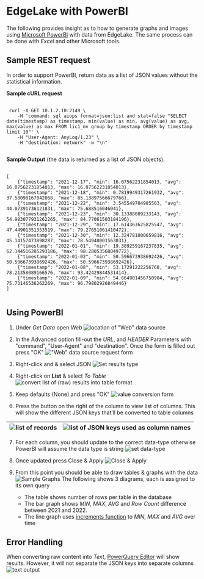 # EdgeLake with PowerBI 

The following provides insight as to how to generate graphs and images using [Microsoft PowerBI](https://powerbi.microsoft.com/en-us/downloads/) with data from EdgeLake. 
The same process can be done with _Excel_ and other Microsoft tools. 

## Sample REST request
In order to support PowerBI, return data as a list of JSON values without the statistical information.


**Sample cURL request**
<pre>
   <code>
 curl -X GET 10.1.2.10:2149 \
    -H 'command: sql aiops format=json:list and stat=false "SELECT date(timestamp) as timestamp, min(value) as min, avg(value) as avg, max(value) as max FROM lic1_mv group by timestamp ORDER by timestamp limit 10"' \
    -H "User-Agent: AnyLog/1.23" \ 
    -H "destination: network" -w "\n"
   </code>
</pre>

**Sample Output** (the data is returned as a list of JSON objects).
<pre>
   <code>
[
    {"timestamp": "2021-12-17", "min": 16.07562231854013, "avg": 16.07562231854013, "max": 16.07562231854013},
    {"timestamp": "2021-12-18", "min": 0.7819949317261932, "avg": 37.58098167042068, "max": 85.13897566679766},
    {"timestamp": "2021-12-22", "min": 3.545549704985503, "avg": 44.07391736121831, "max": 75.688516046041},
    {"timestamp": "2021-12-23", "min": 30.13388089233143, "avg": 54.983077931262265, "max": 84.77061503184196},
    {"timestamp": "2021-12-29", "min": 17.614363625825547, "avg": 47.44901351353519, "max": 79.27651061410472},
    {"timestamp": "2021-12-30", "min": 12.324781800659816, "avg": 45.14157473898287, "max": 78.54948001563031},
    {"timestamp": "2022-01-01", "min": 19.389259167237835, "avg": 62.144516285293186, "max": 98.28053568049772},
    {"timestamp": "2022-01-02", "min": 50.596673938692426, "avg": 50.596673938692426, "max": 50.596673938692426},
    {"timestamp": "2022-01-08", "min": 53.17291222256768, "avg": 78.21358089166576, "max": 93.42429844531414},
    {"timestamp": "2022-01-09", "min": 54.664901456750904, "avg": 75.73146536262269, "max": 96.79802926849446}
]
   </code>
</pre>

## Using PowerBI

1. Under _Get Data_ open _Web_
![location of "Web" data source](../../imgs/powerbi_img1.png)


2. In the Advanced option fill-out the _URL_, and _HEADER_ Parameters with "command", "User-Agent" and "destination".
Once the form is filled out press "OK"
!["Web" data source request form](../../imgs/powerbi_img2.png)


3. Right-click and & select JSON
![Set results type](../../imgs/powerbi_img3.png)


4. Right-click on **List** & select _To Table_
![convert list of (raw) results into table format](../../imgs/powerbi_img4.png)


5. Keep defaults (None) and press "OK"
![value conversion form](../../imgs/powerbi_img5.png)


6. Press the button on the right of the column to view list of columns. 
This will show the different JSON keys that’ll be converted to table columns

| ![list of records](../../imgs/powerbi_img6a.png) | ![list of JSON keys used as column names](../../imgs/powerbi_img6b.png) |
| --- | --- |

7. For each column, you should update to the correct data-type otherwise PowerBI will assume the data type is string
![set data-type](../../imgs/powerbi_img7.png)


8. Once updated press Close & Apply
![Close & Apply](../../imgs/powerbi_img8.png)


9. From this point you should be able to draw tables & graphs with the data
![Sample Graphs](../../imgs/powerbi_img9.png)
The following shows 3 diagrams, each is assigned to its own query
   * The table shows number of rows per table in the database
   * The bar graph shows _MIN_, _MAX_, _AVG_ and _Row Count_ difference between 2021 and 2022. 
   * The line graph uses [increments function](../queries.md#the-increment-function) to _MIN_, _MAX_ and _AVG_ over time 

## Error Handling 
When converting raw content into _Text_, [PowerQuery Editor](https://docs.microsoft.com/en-us/power-query/power-query-ui)
will show results. However, it will not separate the JSON keys into separate columns
![text output](../../imgs/error_img1.png)